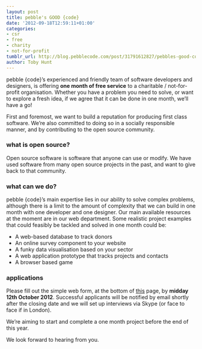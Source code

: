 ```yaml
---
layout: post
title: pebble's GOOD {code}
date: '2012-09-18T12:59:11+01:00'
categories:
- csr
- free
- charity
- not-for-profit
tumblr_url: http://blog.pebblecode.com/post/31791612827/pebbles-good-code
author: Toby Hunt
---
```

<p>pebble {code}&rsquo;s experienced and friendly team of software developers and designers, is offering <b>one month of free service</b> to a charitable / not-for-profit organisation. Whether you have a problem you need to solve, or want to explore a fresh idea, if we agree that it can be done in one month, we&rsquo;ll have a go!</p>

<p>First and foremost, we want to build a reputation for producing first class software. We&rsquo;re also committed to doing so in a socially responsible manner, and by contributing to the open source community.</p>

<h3>what is open source?</h3>
<p>Open source software is software that anyone can use or modify. We have used software from many open source projects in the past, and want to give back to that community.</p>

<h3>what can we do?</h3>
<p>pebble {code}&rsquo;s main expertise lies in our ability to solve complex problems, although there is a limit to the amount of complexity that we can build in one month with one developer and one designer. Our main available resources at the moment are in our web department. Some realistic project examples that could feasibly be tackled and solved in one month could be:</p>

<ul><li>A web-based database to track donors</li>
<li>An online survey component to your website</li>
<li>A funky data visualisation based on your sector</li>
<li>A web application prototype that tracks projects and contacts</li>
<li>A browser based game</li>
</ul><h3>applications</h3>
<p>Please fill out the simple web form, at the bottom of <a href="http://pebblecode.com/pebbles-good-code">this</a> page, by <b>midday 12th October 2012</b>. Successful applicants will be notified by email shortly after the closing date and we will set up interviews via Skype (or face to face if in London).</p>

<p>We&rsquo;re aiming to start and complete a one month project before the end of this year.</p>

<p>We look forward to hearing from you.</p>
